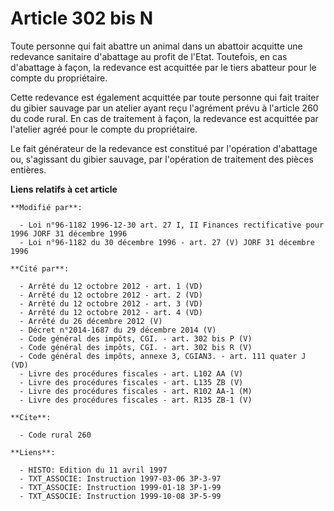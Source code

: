 # Article 302 bis N

Toute personne qui fait abattre un animal dans un abattoir acquitte une redevance sanitaire d'abattage au profit de l'Etat.
Toutefois, en cas d'abattage à façon, la redevance est acquittée par le tiers abatteur pour le compte du propriétaire.

Cette redevance est également acquittée par toute personne qui fait traiter du gibier sauvage par un atelier ayant reçu
l'agrément prévu à l'article 260 du code rural. En cas de traitement à façon, la redevance est acquittée par l'atelier agréé
pour le compte du propriétaire.

Le fait générateur de la redevance est constitué par l'opération d'abattage ou, s'agissant du gibier sauvage, par l'opération
de traitement des pièces entières.

**Liens relatifs à cet article**

	**Modifié par**:

	  - Loi n°96-1182 1996-12-30 art. 27 I, II Finances rectificative pour 1996 JORF 31 décembre 1996
	  - Loi n°96-1182 du 30 décembre 1996 - art. 27 (V) JORF 31 décembre 1996

	**Cité par**:

	  - Arrêté du 12 octobre 2012 - art. 1 (VD)
	  - Arrêté du 12 octobre 2012 - art. 2 (VD)
	  - Arrêté du 12 octobre 2012 - art. 3 (VD)
	  - Arrêté du 12 octobre 2012 - art. 4 (VD)
	  - Arrêté du 26 décembre 2012 (V)
	  - Décret n°2014-1687 du 29 décembre 2014 (V)
	  - Code général des impôts, CGI. - art. 302 bis P (V)
	  - Code général des impôts, CGI. - art. 302 bis R (V)
	  - Code général des impôts, annexe 3, CGIAN3. - art. 111 quater J (VD)
	  - Livre des procédures fiscales - art. L102 AA (V)
	  - Livre des procédures fiscales - art. L135 ZB (V)
	  - Livre des procédures fiscales - art. R102 AA-1 (M)
	  - Livre des procédures fiscales - art. R135 ZB-1 (V)

	**Cite**:

	  - Code rural 260

	**Liens**:

	  - HISTO: Edition du 11 avril 1997
	  - TXT_ASSOCIE: Instruction 1997-03-06 3P-3-97
	  - TXT_ASSOCIE: Instruction 1999-01-18 3P-1-99
	  - TXT_ASSOCIE: Instruction 1999-10-08 3P-5-99
